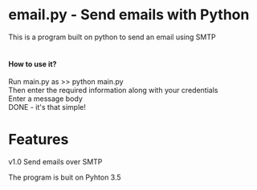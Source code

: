# email.py - Send emails with Python
This is a program built on python to send an email using SMTP
<br><br>
<h4>How to use it?</h4>
Run main.py as >> python main.py<br>
Then enter the required information along with your credentials<br>
Enter a message body<br>
DONE - it's that simple!<br>

# Features
v1.0 Send emails over SMTP



The program is buit on Pyhton 3.5
